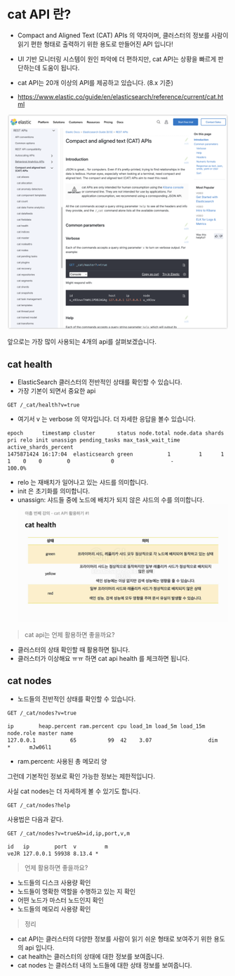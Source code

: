 # cat API 란?

- Compact and Aligned Text (CAT) APIs 의 약자이며, 클러스터의 정보를 사람이 읽기 편한 형태로 출력하기 위한 용도로 만들어진 API 입니다!

- UI 기반 모니터링 시스템이 원인 파악에 더 편하지만, cat API는 상황을 빠르게 판단하는데 도움이 됩니다.
- cat API는 20개 이상의 API를 제공하고 있습니다. (8.x 기준)

- https://www.elastic.co/guide/en/elasticsearch/reference/current/cat.html

![](/images/2024-06-01-21-29-46.png)

앞으로는 가장 많이 사용되는 4개의 api를 살펴보겠습니다.

## cat health

- ElasticSearch 클러스터의 전반적인 상태를 확인할 수 있습니다.
- 가장 기본이 되면서 중요한 api

```
GET /_cat/health?v=true
```

- 여기서 v 는 verbose 의 약자입니다. 더 자세한 응답을 볼수 있습니다.

```
epoch      timestamp cluster       status node.total node.data shards pri relo init unassign pending_tasks max_task_wait_time active_shards_percent
1475871424 16:17:04  elasticsearch green           1         1      1   1    0    0        0             0                  -                100.0%
```

- relo 는 재배치가 일어나고 있는 샤드를 의미합니다.
- init 은 초기화를 의미합니다.
- unassign: 샤드들 중에 노드에 배치가 되지 않은 샤드의 수를 의미합니다.
![](/images/2024-06-01-21-33-34.png)


> cat api는 언제 활용하면 좋을까요?

- 클러스터의 상태 확인할 때 활용하면 됩니다.
- 클러스터가 이상해요 ㅠㅠ 하면 cat api health 를 체크하면 됩니다.

## cat nodes

- 노드들의 전반적인 상태를 확인할 수 있습니다.

```
GET /_cat/nodes?v=true
```

```
ip        heap.percent ram.percent cpu load_1m load_5m load_15m node.role master name
127.0.0.1           65          99  42    3.07                  dim       *      mJw06l1
```


- ram.percent: 사용된 총 메모리 양


그런데 기본적인 정보로 확인 가능한 정보는 제한적입니다.

사실 cat nodes는 더 자세하게 볼 수 있기도 합니다.

```
GET /_cat/nodes?help
```

사용법은 다음과 같다.

```
GET /_cat/nodes?v=true&h=id,ip,port,v,m
```

```
id   ip        port  v         m
veJR 127.0.0.1 59938 8.13.4 *
```

> 언제 활용하면 좋을까요?

- 노드들의 디스크 사용량 확인
- 노드들이 명확한 역할을 수행하고 있는 지 확인
- 어떤 노드가 마스터 노드인지 확인
- 노드들의 메모리 사용량 확인

> 정리

- cat API는 클러스터의 다양한 정보를 사람이 읽기 쉬운 형태로 보여주기 위한 용도의 api 입니다.
- cat health는 클러스터의 상태에 대한 정보를 보여줍니다.
- cat nodes 는 클러스터 내의 노드들에 대한 상태 정보를 보여줍니다.